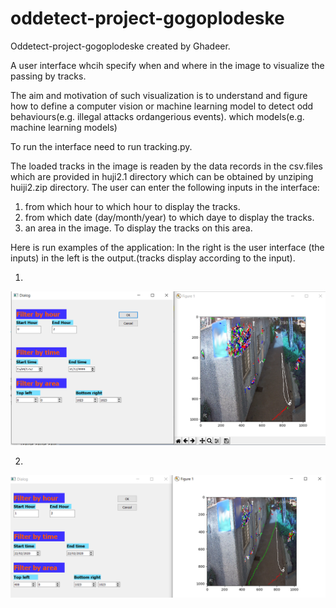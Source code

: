 # oddetect-project-gogoplodeske
Oddetect-project-gogoplodeske created by Ghadeer.

A user interface whcih specify when and where in the image to visualize the passing by tracks. 

The aim and motivation of such visualization is to understand and figure how to define a computer vision or machine learning model to 
detect odd behaviours(e.g. illegal attacks ordangerious events).
which models(e.g. machine learning models)

To run the interface need to run tracking.py.

The loaded tracks in the image is readen by the data  records in the csv.files which are provided in huji2.1 directory which can be 
obtained by unziping huiji2.zip directory. 
The user can enter the following inputs in the interface: 
1) from which hour to which hour to display the tracks.
2) from which date (day/month/year) to which daye to display the tracks.
3) an area in the image. To display the tracks on this area.

Here is run examples of  the application: 
In the right is the user interface (the inputs) in the left is the output.(tracks display according to the input).

1)
![GitHub Logo](/ex1.png)


2)
![GitHub Logo](/ex2.png)


